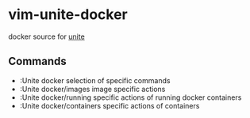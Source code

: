 # vim-unite-docker
docker source for [unite](https://github.com/Shougo/unite.vim)

## Commands

* :Unite docker
  selection of specific commands
* :Unite docker/images
  image specific actions
* :Unite docker/running
  specific actions of running docker containers
* :Unite docker/containers
  specific actions of containers
